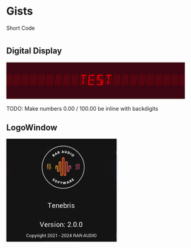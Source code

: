 # Gists
Short Code 

#

## Digital Display
![ Image of DigitalDisplay](https://github.com/RAR-AUDIO/Gists/blob/main/Images/Digital%20Display.png) 

TODO: Make numbers 0.00 / 100.00 be inline with backdigits

## LogoWindow
![Image of LogoWindow](https://github.com/RAR-AUDIO/Gists/blob/main/Images/LogoWindow.png)
